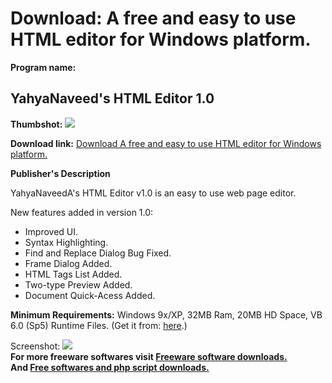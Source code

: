 # Download: A free and easy to use HTML editor for Windows platform.

**Program name:**

## YahyaNaveed's HTML Editor 1.0

  
**Thumbshot:** ![](http://www.freewarefiles.com/screenshot/ynhtmledit_md.gif)   
  
**Download link:** [Download A free and easy to use HTML editor for Windows platform.](http://freesoftwares.boysofts.com/YahyaNaveeds-HTML-Editor_program_27484.html)  
  


**Publisher's Description**  
  


YahyaNaveedA's HTML Editor v1.0 is an easy to use web page editor. 

New features added in version 1.0:

  * Improved UI. 
  * Syntax Highlighting. 
  * Find and Replace Dialog Bug Fixed. 
  * Frame Dialog Added. 
  * HTML Tags List Added. 
  * Two-type Preview Added. 
  * Document Quick-Acess Added. 

**Minimum Requirements:** Windows 9x/XP, 32MB Ram, 20MB HD Space, VB 6.0 (Sp5) Runtime Files. (Get it from: [here](http://www.microsoft.com/downloads/details.aspx?FamilyId=7B9BA261-7A9C-43E7-9117-F673077FFB3C&displaylang=en).)

  
  
Screenshot: ![](http://www.freewarefiles.com/screenshot/ynhtmledit.gif)   
**For more freeware softwares visit [Freeware software downloads.](http://freesoftwares.boysofts.com/)**   
**And [Free softwares and php script downloads.](http://www.boysofts.com/)**
